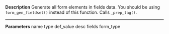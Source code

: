 **Description**
Generate all form elements in fields data. You should be using `form_gen_fieldset()` instead of this function. Calls `_prep_tag()`.

--------
**Parameters**
name	type	def_value	desc
fields
form_type